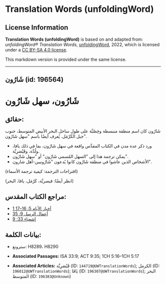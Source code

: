 # Translation Words (unfoldingWord)

## License Information

**Translation Words (unfoldingWord)** is based on and adapted from: _unfoldingWord® Translation Words_, [unfoldingWord](https://unfoldingword.org/utw), 2022, which is licensed under a [CC BY-SA 4.0 license](https://creativecommons.org/licenses/by-sa/4.0/legalcode.en).

This markdown version is provided under the same license.



--------------------------------

## شَارُون (id: 196564)

شَارُون، سهل شَارُون
====================

حقائق:
------

شَارُون كان اسم منطقة منبسطة وخِصْبَّة على طول ساحل البحر الأبيض المتوسط، جنوب جبل الكَرْمَل. يُعرف أيضًا باسم "سهل شَارُون".

* ورد ذكر عدة مدن في الكتاب المقدَّس واقعة في سهل شَارُون، بما في ذلك يافا، ولُدَّة، وقَيْصَرِيَّة.
* يمكن ترجمة هذا إلى "السهل المُسمى شَارُون" أو "سهل شَارُون".
* الأشخاص الذين عاشوا في منطقة شَارُون كانوا يُدعون "شَارُونيين\-أهل شارون".

(اقتراحات الترجمة: كيفية ترجمة الأسماء)

(انظر أيضًا: قيصريَّة، كَرْمَل، يافا، البحر)

مراجع الكتاب المقدس:
--------------------

* [1 أخبار الأيام 5: 16–17](https://ref.ly/1Chr5:16-1Chr5:17)
* [أعمال الرسل 9: 35](https://ref.ly/Acts9:35)
* [إشعياء 33: 9](https://ref.ly/Isa33:9)

بيانات الكلمة:
--------------

* سترونغ: H8289، H8290

* **Associated Passages:** ISA 33:9; ACT 9:35; 1CH 5:16–1CH 5:17
* **Associated Articles:** قَيْصَرِيَّة  (ID: `144719@UWTranslationWords`); الكرمل (ID: `196012@UWTranslationWords`); يَافَا (ID: `196307@UWTranslationWords`); البحر المتوسط (ID: `196383@Unknown`)

